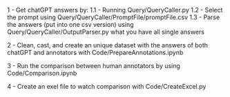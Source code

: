 1 - Get chatGPT answers by:
    1.1 - Running Query/QueryCaller.py
    1.2 - Select the prompt using Query/QueryCaller/PromptFile/promptFile.csv
    1.3 - Parse the answers (put into one csv version) using Query/QueryCaller/OutputParser.py what you have all single answers

2 - Clean, cast, and create an unique dataset with the answers of both chatGPT and annotators with Code/PrepareAnnotations.ipynb

3 - Run the comparison between human annotators by using Code/Comparison.ipynb

4 - Create an exel file to watch comparison with Code/CreateExcel.py